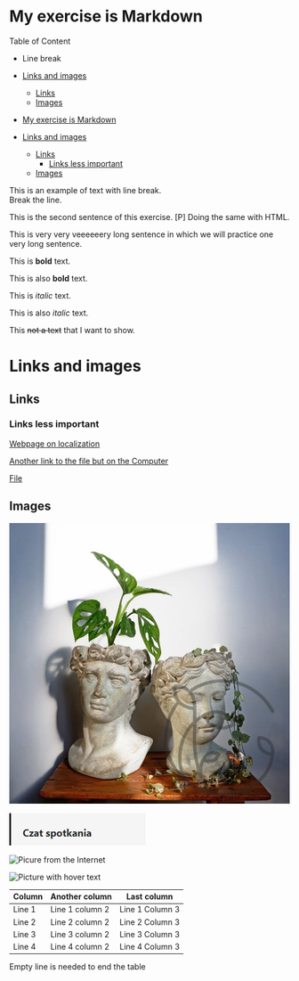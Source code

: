 <!-- Example of title -->
My exercise is Markdown
=======================

<!-- Here comes the table of content -->
Table of Content
- Line break

- [Links and images](#links-and-images)
  - [Links](#links)
  - [Images](#images)


- [My exercise is Markdown](#my-exercise-is-markdown)
- [Links and images](#links-and-images)
  - [Links](#links)
    - [Links less important](#links-less-important)
  - [Images](#images)


<!-- Example of paragraph of text with line break -->
This is an example of text with line break.   
Break the line. 

This is the second sentence of this exercise. 
[P] Doing the same with HTML.
<!-- Example of another paragraph -->
This is  very very veeeeeery long sentence in which we will practice one very long sentence.
<!-- Example of bold -->
This is **bold** text.

This is also __bold__ text.
<!-- Example of italic  -->
This is *italic* text.

This is also _italic_ text.

<!-- Example of strikethrough -->
This ~~not a text~~ that I want to show.

<!-- Example of headers -->

# Links and images

## Links

### Links less important

<!-- Example of external link -->

[Webpage on localization](https://github.com/)

<!-- Example of link to another file -->

[Another link to the file but on the Computer](Empty.md)

[File](README.md)

## Images

<!-- Example of an image -->

![This is an image](Oslonki-glowy-Nimfa-M-i-Adonis-M.jpg)

![Another picture from file](./pictures/obrazek.PNG)

![Picure from the Internet](https://picsum.photos/id/237/200/300)

<!-- Example of an image with hover text -->

![Picture with hover text](https://picsum.photos/id/237/200/ "dog")

<!-- Example of equation or inline code -->

<!-- Example of a block of code -->

<!-- Example of code highlighting -->

<!-- Example of quote -->

<!-- Example of bullet list -->

<!-- Example of numbered list -->

<!-- Example of table -->

| Column | Another column  | Last column     |
| ------ | --------------- | --------------- |
| Line 1 | Line 1 column 2 | Line 1 Column 3 |
| Line 2 | Line 2 column 2 | Line 2 Column 3 |
| Line 3 | Line 3 column 2 | Line 3 Column 3 |
| Line 4 | Line 4 column 2 | Line 4 Column 3 |

Empty line is needed to end the table



<!-- Paragraph after table -->